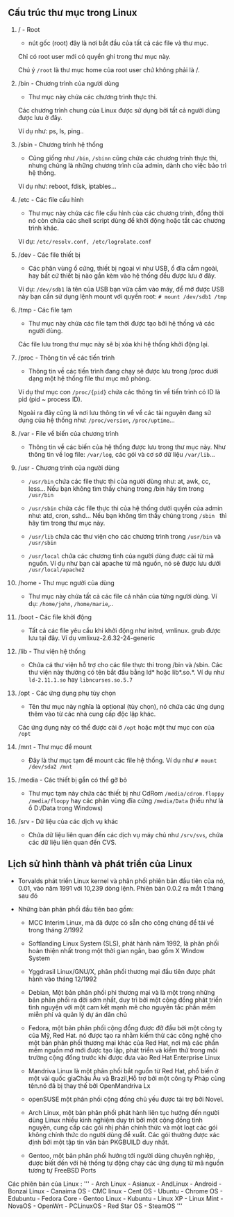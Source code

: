 ## Cấu trúc thư mục trong Linux

1. / - Root

     - nút gốc (root) đây là nơi bắt đầu của tất cả các file và thư mục. 
     
     Chỉ có root user mới có quyền ghi trong thư mục này.
     
     Chú ý  `/root` là thư mục home của root user chứ không phải là /.
     
2. /bin - Chương trình của người dùng

    - Thư mục này chứa các chương trình thực thi. 
    
    Các chương trình chung của Linux được sử dụng bởi tất cả người dùng được lưu ở đây.
    
    Ví dụ như: ps, ls, ping..
    
3. /sbin - Chương trình hệ thống

    - Cũng giống như `/bin`, `/sbinn` cũng chứa các chương trình thực thi, nhưng chúng là những chương trình của admin, dành cho việc bảo trì hệ thống. 
    
    Ví dụ như: reboot, fdisk, iptables...

4. /etc - Các file cấu hình

    - Thư mục này chứa các file cấu hình của các chương trình, đồng thời nó còn chứa các shell script dùng để khởi động hoặc tắt các chương trình khác. 
    
    Ví dụ: `/etc/resolv.conf, /etc/logrolate.conf`
    
5. /dev - Các file thiết bị

    - Các phân vùng ổ cứng, thiết bị ngoại vi như USB, ổ đĩa cắm ngoài, hay bất cứ thiết bị nào gắn kèm vào hệ thống đều được lưu ở đây. 
    
    Ví dụ: `/dev/sdb1` là tên của USB bạn vừa cắm vào máy, để mở được USB này bạn cần sử dụng lệnh mount với quyền root: `# mount /dev/sdb1 /tmp`
    
6. /tmp - Các file tạm 

    - Thư mục này chứa các file tạm thời được tạo bởi hệ thống và các người dùng.
    
    Các file lưu trong thư mục này sẽ bị xóa khi hệ thống khởi động lại.
    
7. /proc - Thông tin về các tiến trình

    - Thông tin về các tiến trình đang chạy sẽ được lưu trong /proc dưới dạng một hệ thống file thư mục mô phỏng.
    
    Ví dụ thư mục con `/proc/{pid}` chứa các thông tin về tiến trình có ID là pid (pid ~ process ID).
    
    Ngoài ra đây cũng là nơi lưu thông tin về về các tài nguyên đang sử dụng của hệ thống như: `/proc/version`, `/proc/uptime`...
    
8. /var - File về biến của chương trình

    - Thông tin về các biến của hệ thống được lưu trong thư mục này. Như thông tin về log file: `/var/log`, các gói và cơ sở dữ liệu `/var/lib`...
    
9. /usr - Chương trình của người dùng

    - `/usr/bin` chứa các file thực thi của người dùng như: at, awk, cc, less... Nếu bạn không tìm thấy chúng trong /bin hãy tìm trong `/usr/bin`
    
    - `/usr/sbin` chứa các file thực thi của hệ thống dưới quyền của admin như: atd, cron, sshd... Nếu bạn không tìm thấy chúng trong `/sbin ` thì hãy tìm trong thư mục này.
    
    - `/usr/lib` chứa các thư viện cho các chương trình trong `/usr/bin` và `/usr/sbin`
    
    - `/usr/local` chứa các chương tình của người dùng được cài từ mã nguồn. Ví dụ như bạn cài apache từ mã nguồn, nó sẽ được lưu dưới `/usr/local/apache2`
    
10. /home - Thư mục người của dùng

    - Thư mục này chứa tất cả các file cá nhân của từng người dùng. Ví dụ: `/home/john`, `/home/marie`,..

11. /boot - Các file khởi động

    - Tất cả các file yêu cầu khi khởi động như initrd, vmlinux. grub được lưu tại đây. Ví dụ vmlixuz-2.6.32-24-generic
    
12. /lib - Thư viện hệ thống

    - Chứa cá thư viện hỗ trợ cho các file thực thi trong /bin và /sbin. Các thư viện này thường có tên bắt đầu bằng ld* hoặc lib*.so.*. Ví dụ như `ld-2.11.1.so` hay `libncurses.so.5.7`

13. /opt - Các ứng dụng phụ tùy chọn

    - Tên thư mục này nghĩa là optional (tùy chọn), nó chứa các ứng dụng thêm vào từ các nhà cung cấp độc lập khác. 
    
    Các ứng dụng này có thể được cài ở `/opt` hoặc một thư mục con của `/opt`
    
14. /mnt - Thư mục để mount

    - Đây là thư mục tạm để mount các file hệ thống. Ví dụ như `# mount /dev/sda2 /mnt`
    
15. /media - Các thiết bị gắn có thể gỡ bỏ

    -  Thư mục tạm này chứa các thiết bị như CdRom `/media/cdrom.floppy /media/floopy` hay các phân vùng đĩa cứng `/media/Data` (hiểu như là ổ D:/Data trong Windows)   

16. /srv - Dữ liệu của các dịch vụ khác

    - Chứa dữ liệu liên quan đến các dịch vụ máy chủ như `/srv/svs`, chứa các dữ liệu liên quan đến CVS.
    
    
    
    
## Lịch sử hình thành và phát triển của Linux

   - Torvalds phát triển Linux kernel và phân phối phiên bản đầu tiên của nó, 0.01, vào năm 1991 với 10,239 dòng lệnh. Phiên bản 0.0.2 ra mắt 1 tháng sau đó
  
  
   - Những bản phân phối đầu tiên bao gồm:
     
     - MCC Interim Linux, mà đã được có sẵn cho công chúng để tải về trong tháng 2/1992
    
     - Softlanding Linux System (SLS), phát hành năm 1992, là phân phối hoàn thiện nhất trong một thời gian ngắn, bao gồm X Window System
     
     - Yggdrasil Linux/GNU/X, phân phối thương mại đầu tiên được phát hành vào tháng 12/1992
     
     
     - Debian, Một bản phân phối phi thương mại và là một trong những bản phân phối ra đời sớm nhất, duy trì bởi một cộng đồng phát triển tình nguyện với một cam kết mạnh mẽ cho nguyên tắc phần mềm miễn phí và quản lý dự án dân chủ
     
     - Fedora, một bản phân phối cộng đồng được đỡ đầu bởi một công ty của Mỹ, Red Hat. nó được tạo ra nhằm kiểm thử các công nghệ cho một bản phân phối thương mại khác của Red Hat, nơi mà các phần mềm nguồn mở mới được tạo lập, phát triển và kiểm thử trong môi trường cộng đồng trước khi được đưa vào Red Hat Enterprise Linux
     
     - Mandriva Linux là một phân phối bắt nguồn từ Red Hat, phổ biến ở một vài quốc giaChâu Âu và Brazil,Hỗ trợ bởi một công ty Pháp cùng tên.nó đã bị thay thế bởi OpenMandriva Lx
     
     
     - openSUSE một phân phối cộng đồng chủ yếu được tài trợ bởi Novel.
     
     - Arch Linux, một bản phân phối phát hành liên tục hướng đến người dùng Linux nhiều kinh nghiệm duy trì bởi một cộng đồng tình nguyện, cung cấp các gói nhị phân chính thức và một loạt các gói không chính thức do người dùng đề xuất. Các gói thường được xác định bởi một tập tin văn bản PKGBUILD duy nhất.
     
     - Gentoo, một bản phân phối hướng tới người dùng chuyên nghiệp, được biết đến với hệ thống tự động chạy các ứng dụng từ mã nguồn tương tự FreeBSD Ports
    
    
    
Các phiên bản của Linux :
'''
     - Arch Linux 
     - Asianux
     - AndLinux
     - Android
     - Bonzai Linux
     - Canaima OS
     - CMC linux
     - Cent OS
     - Ubuntu
     - Chrome OS
     - Edubuntu
     - Fedora Core
     - Gentoo Linux
     - Kubuntu
     - Linux XP
     - Linux Mint
     - NovaOS
     - OpenWrt
     - PCLinuxOS
     - Red Star OS
     - SteamOS
     '''

